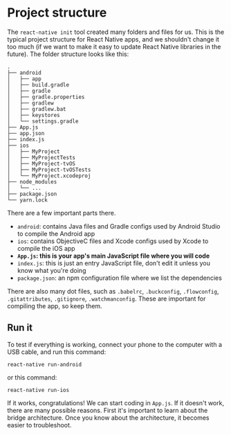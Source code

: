 # Project structure

The `react-native init` tool created many folders and files for us. This is the typical project structure for React Native apps, and we shouldn't change it too much (if we want to make it easy to update React Native libraries in the future). The folder structure looks like this:

```
.
├── android
│   ├── app
│   ├── build.gradle
│   ├── gradle
│   ├── gradle.properties
│   ├── gradlew
│   ├── gradlew.bat
│   ├── keystores
│   └── settings.gradle
├── App.js
├── app.json
├── index.js
├── ios
│   ├── MyProject
│   ├── MyProjectTests
│   ├── MyProject-tvOS
│   ├── MyProject-tvOSTests
│   └── MyProject.xcodeproj
├── node_modules
│   └── ...
├── package.json
└── yarn.lock
```

There are a few important parts there.

- `android`: contains Java files and Gradle configs used by Android Studio to compile the Android app
- `ios`: contains ObjectiveC files and Xcode configs used by Xcode to compile the iOS app
- **`App.js`: this is your app's main JavaScript file where you will code**
- `index.js`: this is just an entry JavaScript file, don't edit it unless you know what you're doing
- `package.json`: an npm configuration file where we list the dependencies

There are also many dot files, such as `.babelrc`, `.buckconfig`, `.flowconfig`, `.gitattributes`, `.gitignore`, `.watchmanconfig`. These are important for compiling the app, so keep them.

## Run it

To test if everything is working, connect your phone to the computer with a USB cable, and run this command:

```
react-native run-android
```

or this command:

```
react-native run-ios
```

If it works, congratulations! We can start coding in `App.js`. If it doesn't work, there are many possible reasons. First it's important to learn about the bridge architecture. Once you know about the architecture, it becomes easier to troubleshoot.